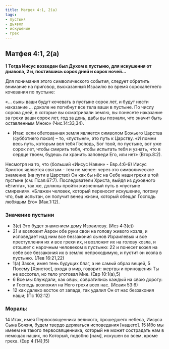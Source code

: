```yaml
---
title: Матфея 4:1, 2(а)
tags: 
- пустыня
- дьявол
- искушение
- грех
---
```

## Матфея 4:1, 2(а)

**1 Тогда Иисус возведен был Духом в пустыню, для искушения от диавола, 2 и, постившись сорок дней и сорок ночей…**

Для понимания этого символического события, следует обратить внимание на приговор, высказанный Израилю во время сорокалетнего кочевания по пустыне: 

«… сыны ваши будут кочевать в пустыне сорок лет, и будут нести наказание … доколе не погибнут все тела ваши в пустыне. По числу сорока дней, в которые вы осматривали землю, вы понесете наказание за грехи ваши сорок лет, год за день, дабы вы познали, что значит быть оставленным Мною» (Чис.14:33,34). 

- Итак: если обетованная земля является символом Божьего Царства (субботнего покоя) – то, «пустыня», это путь к Царству. «И помни весь путь, которым вел тебя Господь, Бог твой, по пустыне, вот уже сорок лет, чтобы смирить тебя, чтобы испытать тебя и узнать, что в сердце твоем, будешь ли хранить заповеди Его, или нет» (Втор.8:2).  

Несмотря на то, что (больший «Иисус Навин» - Евр.4:6-9) Иисус Христос  является святым - тем не менее:  через это символическое знамение  (на пути в Царство) Он как бы нёс на Себе наши грехи в той пустыне (см: Псал.67:7).  Последователи Христа, выйдя из духовного «Египта», так же, должны пройти жизненный путь в «пустыне смирения».  «Блажен человек, который переносит искушение, потому что, быв испытан, он получит венец жизни, который обещал Господь любящим Его» (Иак.1:12). 

### Значение пустыни

- 3(е) Это будет знамением дому Израилеву. (Иез 4:3(е))
- 21 и возложит Аарон обе руки свои на голову живого козла, и исповедает над ним все беззакония сынов Израилевых и все преступления их и все грехи их, и возложит их на голову козла, и отошлет с нарочным человеком в пустыню: 22 и понесет козел на себе все беззакония их в землю непроходимую, и пустит он козла в пустыню. (Лев 16:21,22)
- 1(а) Закон, имея тень будущих благ, а не самый образ вещей, 5 Посему [Христос], входя в мир, говорит: жертвы и приношения Ты не восхотел, но тело уготовал Мне. (Евр 10:1(а),5)
- 6 Все мы блуждали, как овцы, совратились каждый на свою дорогу: и Господь возложил на Него грехи всех нас. (Исаия 53:6)
- 12 как далеко восток от запада, так удалил Он от нас беззакония наши; (Пс 102:12)

### Мораль:

14 Итак, имея Первосвященника великого, прошедшего небеса, Иисуса Сына Божия, будем твердо держаться исповедания [нашего]. 15 Ибо мы имеем не такого первосвященника, который не может сострадать нам в немощах наших, но Который, подобно [нам], искушен во всем, кроме греха. (Евр 4:(14),15)
